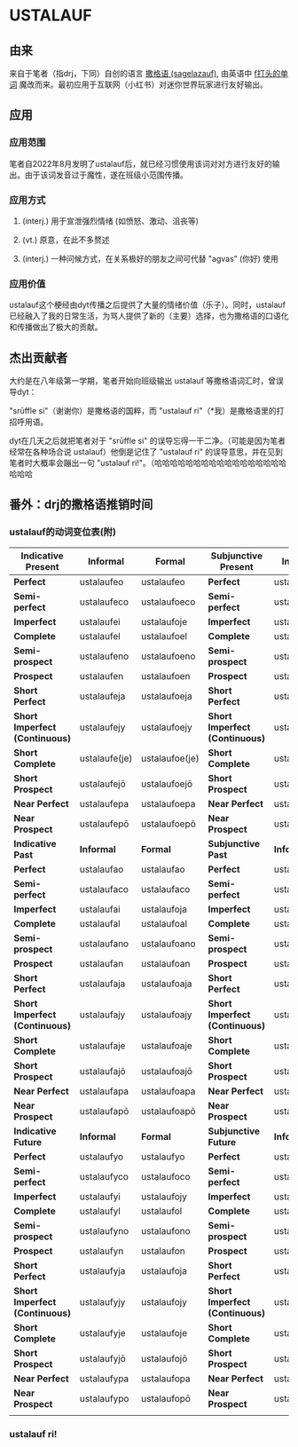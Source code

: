 # USTALAUF

## 由来

来自于笔者（指drj，下同）自创的语言 [撒格语 (sagelazauf)](https://conlang.fandom.com/wiki/Sagelazauf), 由英语中 [f打头的单词](https://willhoumoe.github.io/c1-wiki/meme/the-f-word/) 魔改而来。最初应用于互联网（小红书）对迷你世界玩家进行友好输出。

## 应用

### 应用范围

笔者自2022年8月发明了ustalauf后，就已经习惯使用该词对对方进行友好的输出。由于该词发音过于魔性，遂在班级小范围传播。

### 应用方式

1. (interj.) 用于宣泄强烈情绪 (如愤怒、激动、沮丧等)

2. (vt.) 原意，在此不多赘述

3. (interj.) 一种问候方式，在关系极好的朋友之间可代替 "agvas” (你好) 使用

### 应用价值

ustalauf这个梗经由dyt传播之后提供了大量的情绪价值（乐子）。同时，ustalauf已经融入了我的日常生活，为骂人提供了新的（主要）选择，也为撒格语的口语化和传播做出了极大的贡献。



## 杰出贡献者



大约是在八年级第一学期，笔者开始向班级输出 ustalauf 等撒格语词汇时，曾误导dyt：

"srūffle si"（谢谢你）是撒格语的国粹，而 "ustalauf ri"（*我）是撒格语里的打招呼用语。

dyt在几天之后就把笔者对于 "srūffle si" 的误导忘得一干二净。（可能是因为笔者经常在各种场合说 ustalauf）他倒是记住了 "ustalauf ri" 的误导意思，并在见到笔者时大概率会蹦出一句 "ustalauf ri!"。（哈哈哈哈哈哈哈哈哈哈哈哈哈哈哈哈哈哈哈哈



## 番外：drj的撒格语推销时间

### ustalauf的动词变位表(附)

| **Indicative Present**           | **Informal**  | **Formal**     | **Subjunctive Present**          | **Informal** | **Formal**    | **Infinitive** | **Informal** | **Formal**    |
|----------------------------------|---------------|----------------|----------------------------------|--------------|---------------|----------------|--------------|---------------|
| **Perfect**                      | ustalaufeo    | ustalaufeo     | **Perfect**                      | ustalaufet   | ustalaufoet   | **Present**    | ustalauf     | ustalaufoe    |
| **Semi-perfect**                 | ustalaufeco   | ustalaufoeco   | **Semi-perfect**                 | ustalaufeto  | ustalaufoeto  | **Imperative** | **Informal** | **Formal**    |
| **Imperfect**                    | ustalaufei    | ustalaufoje    | **Imperfect**                    | ustalauferes | ustalaufoeres | **Present**    | ustalaufenao | ustalaufoenao |
| **Complete**                     | ustalaufel    | ustalaufoel    | **Complete**                     | ustalaufef   | ustalaufoef   |                |              |               |
| **Semi-prospect**                | ustalaufeno   | ustalaufoeno   | **Semi-prospect**                | ustalaufeso  | ustalaufoeso  |                |              |               |
| **Prospect**                    | ustalaufen    | ustalaufoen    | **Prospect**                    | ustalaufes   | ustalaufoes   |                |              |               |
| **Short Perfect**                | ustalaufeja   | ustalaufoeja   | **Short Perfect**                | ustalaufena  | ustalaufoena  |                |              |               |
| **Short Imperfect (Continuous)** | ustalaufejy   | ustalaufoejy   | **Short Imperfect (Continuous)** | ustalaufeny  | ustalaufoeny  |                |              |               |
| **Short Complete**               | ustalaufe(je) | ustalaufoe(je) | **Short Complete**               | ustalaufene  | ustalaufoene  |                |              |               |
| **Short Prospect**               | ustalaufejō   | ustalaufoejō   | **Short Prospect**               | ustalaufenō  | ustalaufoenō  |                |              |               |
| **Near Perfect**                 | ustalaufepa   | ustalaufoepa   | **Near Perfect**                 | ustalaufeka  | ustalaufoeka  |                |              |               |
| **Near Prospect**                | ustalaufepō   | ustalaufoepō   | **Near Prospect**                | ustalaufekō  | ustalaufoekō  |                |              |               |
| **Indicative Past**              | **Informal**  | **Formal**     | **Subjunctive Past**             | **Informal** | **Formal**    |                |              |               |
| **Perfect**                      | ustalaufao    | ustalaufao     | **Perfect**                      | ustalaufat   | ustalaufoat   |                |              |               |
| **Semi-perfect**                 | ustalaufaco   | ustalaufaco    | **Semi-perfect**                 | ustalaufato  | ustalaufoato  |                |              |               |
| **Imperfect**                    | ustalaufai    | ustalaufoja    | **Imperfect**                    | ustalaufares | ustalaufoares |                |              |               |
| **Complete**                     | ustalaufal    | ustalaufoal    | **Complete**                     | ustalaufaf   | ustalaufoaf   |                |              |               |
| **Semi-prospect**                | ustalaufano   | ustalaufoano   | **Semi-prospect**                | ustalaufaso  | ustalaufoaso  |                |              |               |
| **Prospect**                    | ustalaufan    | ustalaufoan    | **Prospect**                    | ustalaufas   | ustalaufoas   |                |              |               |
| **Short Perfect**                | ustalaufaja   | ustalaufoaja   | **Short Perfect**                | ustalaufana  | ustalaufoana  |                |              |               |
| **Short Imperfect (Continuous)** | ustalaufajy   | ustalaufoajy   | **Short Imperfect (Continuous)** | ustalaufany  | ustalaufoany  |                |              |               |
| **Short Complete**               | ustalaufaje   | ustalaufoaje   | **Short Complete**               | ustalaufane  | ustalaufoane  |                |              |               |
| **Short Prospect**               | ustalaufajō   | ustalaufoajō   | **Short Prospect**               | ustalaufanō  | ustalaufoanō  |                |              |               |
| **Near Perfect**                 | ustalaufapa   | ustalaufoapa   | **Near Perfect**                 | ustalaufaka  | ustalaufoaka  |                |              |               |
| **Near Prospect**                | ustalaufapō   | ustalaufoapō   | **Near Prospect**                | ustalaufakō  | ustalaufoakō  |                |              |               |
| **Indicative Future**            | **Informal**  | **Formal**     | **Subjunctive Future**           | **Informal** | **Formal**    |                |              |               |
| **Perfect**                      | ustalaufyo    | ustalaufyo     | **Perfect**                      | ustalaufyt   | ustalaufot    |                |              |               |
| **Semi-perfect**                 | ustalaufyco   | ustalaufoco    | **Semi-perfect**                 | ustalaufyto  | ustalaufoto   |                |              |               |
| **Imperfect**                    | ustalaufyi    | ustalaufojy    | **Imperfect**                    | ustalaufyres | ustalaufores  |                |              |               |
| **Complete**                     | ustalaufyl    | ustalaufol     | **Complete**                     | ustalaufyf   | ustalaufof    |                |              |               |
| **Semi-prospect**                | ustalaufyno   | ustalaufono    | **Semi-prospect**                | ustalaufyso  | ustalaufoso   |                |              |               |
| **Prospect**                    | ustalaufyn    | ustalaufon     | **Prospect**                    | ustalaufys   | ustalaufos    |                |              |               |
| **Short Perfect**                | ustalaufyja   | ustalaufoja    | **Short Perfect**                | ustalaufyna  | ustalaufona   |                |              |               |
| **Short Imperfect (Continuous)** | ustalaufyjy   | ustalaufojy    | **Short Imperfect (Continuous)** | ustalaufyny  | ustalaufony   |                |              |               |
| **Short Complete**               | ustalaufyje   | ustalaufoje    | **Short Complete**               | ustalaufyne  | ustalaufone   |                |              |               |
| **Short Prospect**               | ustalaufyjō   | ustalaufojō    | **Short Prospect**               | ustalaufynō  | ustalaufonō   |                |              |               |
| **Near Perfect**                 | ustalaufypa   | ustalaufopa    | **Near Perfect**                 | ustalaufyka  | ustalaufoka   |                |              |               |
| **Near Prospect**                | ustalaufypo   | ustalaufopō    | **Near Prospect**                | ustalaufykō  | ustalaufokō   |                |              |               |
|                                  |               |                |                                  |              |               |                |              |               |

### ustalauf ri!
